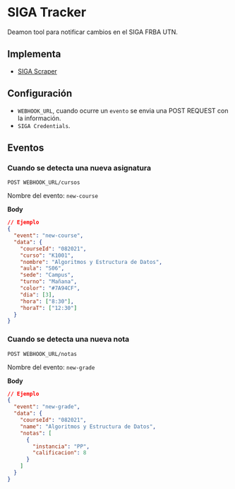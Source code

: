 # SIGA Tracker

Deamon tool para notificar cambios en el SIGA FRBA UTN.

## Implementa

- [SIGA Scraper](https://github.com/NicoMigueles/siga-scraper)

## Configuración

- `WEBHOOK_URL`, cuando ocurre un `evento` se envia una POST REQUEST con la información.
- `SIGA Credentials`.

## Eventos

### Cuando se detecta una nueva asignatura

`POST WEBHOOK_URL/cursos`

Nombre del evento: `new-course`

**Body**

```json
// Ejemplo
{
  "event": "new-course",
  "data": {
    "courseId": "082021",
    "curso": "K1001",
    "nombre": "Algoritmos y Estructura de Datos",
    "aula": "S06",
    "sede": "Campus",
    "turno": "Mañana",
    "color": "#7A94CF",
    "dia": [3],
    "hora": ["8:30"],
    "horaT": ["12:30"]
  }
}
```

### Cuando se detecta una nueva nota

`POST WEBHOOK_URL/notas`

Nombre del evento: `new-grade`

**Body**

```json
// Ejemplo
{
  "event": "new-grade",
  "data": {
    "courseId": "082021",
    "name": "Algoritmos y Estructura de Datos",
    "notas": [
      {
        "instancia": "PP",
        "calificacion": 8
      }
    ]
  }
}
```
